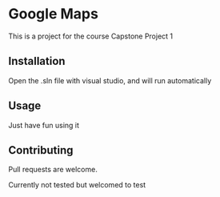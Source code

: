 # Google Maps

This is a project for the course Capstone Project 1

## Installation

Open the .sln file with visual studio, and will run automatically



## Usage

Just have fun using it

## Contributing
Pull requests are welcome. 

Currently not tested but welcomed to test


